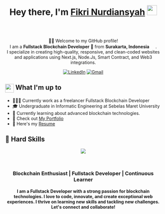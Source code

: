 <div align="center">
    <h1>Hey there, I'm <a href="https://www.ysfik.my.id" target="_blank">Fikri Nurdiansyah</a> <img src="https://media.giphy.com/media/hvRJCLFzcasrR4ia7z/giphy.gif" width="32"></h1>
    <br/><br/>
    <p>🙏🏻 Welcome to my GitHub profile!<br />
    I am a <b>Fullstack Blockchain Developer</b> 🚀 from <b>Surakarta, Indonesia</b> <img src="https://upload.wikimedia.org/wikipedia/commons/9/9f/Flag_of_Indonesia.svg" width="16" />.<br />
    I specialize in creating high-quality, responsive, and clean-coded websites and applications using Next.js, Node.Js, Smart Contract, and Web3 integrations.</p>
    <div>
        <a href="https://www.linkedin.com/in/fikri-nurdiansyah-214387286/" target="_blank"><img alt="LinkedIn" src="https://img.shields.io/badge/linkedin-%230077B5.svg?&style=for-the-badge&logo=linkedin&logoColor=white" /></a>
        <a href="mailto:finz1112@gmail.com" target="_blank"><img alt="Gmail" src="https://img.shields.io/badge/-Gmail-D14836?style=for-the-badge&logo=Gmail&logoColor=white" /></a>
    </div>
</div>

<div>
    <h2><img align="center" src="https://emojis.slackmojis.com/emojis/images/1584726375/8272/blob-cool.gif?1584726375" width="28" /> What I'm up to</h2>
    <ul>
        <li>👨🏻‍💻 Currently work as a freelancer Fullstack Blockchain Developer</li>
        <li>🎓 Undergraduate in Informatic Engineering at Sebelas Maret University</li>
        <li>📖 Currently learning about advanced blockchain technologies.</li>
        <li>👀 Check out <a href="https://www.ysfik.my.id" target="_blank">My Portfolio</a></li>
        <li>📄 Here's my <a href="https://www.ysfik.my.id/assets/resources/resume.pdf" target="_blank">Resume</a></li>
    </ul>
</div>

<div>
    <h2>🧰 Hard Skills</h2>
  <p align="center">
    <img src="https://skillicons.dev/icons?i=html,css,js,react,next,tailwind,mysql,mongodb,nodejs,express,solidity" />
  </p>
</div>


<br />

<h3 align="center">Blockchain Enthusiast | Fullstack Developer | Continuous Learner</h3>

<h4 align="center">I am a Fullstack Developer with a strong passion for blockchain technologies. I love to code, innovate, and create exceptional web experiences. I thrive on learning new skills and tackling new challenges. Let's connect and collaborate!</h4>
<br>
